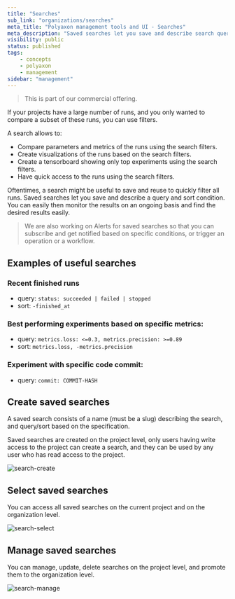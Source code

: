 ```yaml
---
title: "Searches"
sub_link: "organizations/searches"
meta_title: "Polyaxon management tools and UI - Searches"
meta_description: "Saved searches let you save and describe search queries, for your experiments, jobs, and builds."
visibility: public
status: published
tags:
    - concepts
    - polyaxon
    - management
sidebar: "management"
---
```


<blockquote class="commercial">This is part of our commercial offering.</blockquote>


If your projects have a large number of runs, and you only wanted to compare a subset of these runs, you can use filters.

A search allows to:
 * Compare parameters and metrics of the runs using the search filters.
 * Create visualizations of the runs based on the search filters.
 * Create a tensorboard showing only top experiments using the search filters.
 * Have quick access to the runs using the search filters.

Oftentimes, a search might be useful to save and reuse to quickly filter all runs.
Saved searches let you save and describe a query and sort condition.
You can easily then monitor the results on an ongoing basis and find the desired results easily.

> We are also working on Alerts for saved searches so that you can subscribe and get notified based on specific conditions, or trigger an operation or a workflow.

## Examples of useful searches

### Recent finished runs

 * query: `status: succeeded | failed | stopped`
 * sort: `-finished_at`

### Best performing experiments based on specific metrics:

 * query: `metrics.loss: <=0.3, metrics.precision: >=0.89`
 * sort: `metrics.loss, -metrics.precision`

### Experiment with specific code commit:

 * query: `commit: COMMIT-HASH`


## Create saved searches

A saved search consists of a name (must be a slug) describing the search, and query/sort based on the specification.

Saved searches are created on the project level, only users having write access to the project can create a search,
and they can be used by any user who has read access to the project.

![search-create](../../../../content/images/dashboard/searches/create.png)


## Select saved searches

You can access all saved searches on the current project and on the organization level.

![search-select](../../../../content/images/dashboard/searches/select.png)

## Manage saved searches

You can manage, update, delete searches on the project level, and promote them to the organization level.

![search-manage](../../../../content/images/dashboard/searches/manage.png)
